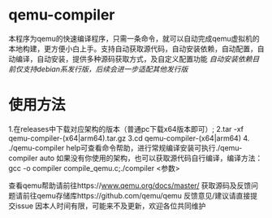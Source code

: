 # qemu-compiler
本程序为qemu的快速编译程序，只需一条命令，就可以自动完成qemu虚拟机的本地构建，更方便小白上手。支持自动获取源代码，自动安装依赖，自动配置，自动编译，自动安装，提供多种源码获取方式，及自定义配置功能
*自动安装依赖目前仅支持debian系发行版，后续会进一步适配其他发行版*
# 使用方法
1.在releases中下载对应架构的版本（普通pc下载x64版本即可）;
2.tar -xf qemu-compiler-(x64|arm64).tar.gz
3.cd qemu-compiler-(x64|arm64)
4. ./qemu-compiler help可查看命令帮助，进行常规编译安装可执行./qemu-compiler auto
如果没有你使用的架构，也可以获取源代码自行编译，编译方法：
gcc -o compiler compile_qemu.c;./compiler <参数>

查看qemu帮助请前往https://www.qemu.org/docs/master/
获取源码及反馈问题请前往qemu存储库https://github.com/qemu/qemu
反馈意见/建议请直接提交issue
因本人时间有限，可能来不及更新，欢迎各位共同维护

